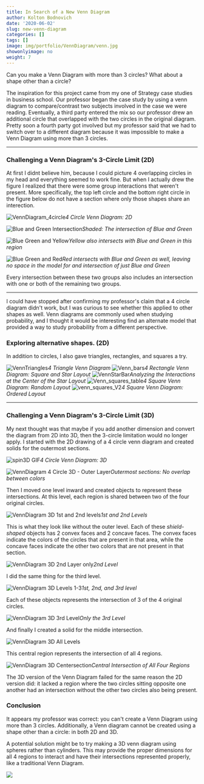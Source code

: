 ```yaml
---
title: In Search of a New Venn Diagram
author: Kolton Bodnovich
date: '2020-06-02'
slug: new-venn-diagram
categories: []
tags: []
image: img/portfolio/VennDiagram/venn.jpg
showonlyimage: no
weight: 7
---
```


Can you make a Venn Diagram with more than 3 circles? What about a shape other than a circle? 

<!--more-->

The inspiration for this project came from my one of Strategy case studies in business school. Our professor began the case study by using a venn diagram to compare/contrast two subjects involved in the case we were reading. Eventually, a third party entered the mix so our professor drew an additional circle that overlapped with the two circles in the original diagram. Pretty soon a fourth party got involved but my professor said that we had to switch over to a different diagram because it was impossible to make a Venn Diagram using more than 3 circles. 

*********


### Challenging a Venn Diagram's 3-Circle Limit (2D)

At first I didnt believe him, because I could picture 4 overlapping circles in my head and everything seemed to work fine. But when I actually drew the figure I realized that there were some group interactions that weren't present. More specifically, the top left circle and the bottom right circle in the figure below do not have a section where only those shapes share an interection. 

![VennDiagram_4circle](/portfolio/VennDiagram_files/venn_4circle.png)*4 Circle Venn Diagram: 2D*

![Blue and Green Intersection](/portfolio/VennDiagram_files/venn_expl_fail.png)*Shaded: The intersection of Blue and Green*

![Blue Green and Yellow](/portfolio/VennDiagram_files/venn_expl_fail_yellow.png)*Yellow also intersects with Blue and Green in this region*

![Blue Green and Red](/portfolio/VennDiagram_files/venn_expl_fail_red.png)*Red intersects with Blue and Green as well, leaving no space in the model for and intersection of just Blue and Green*

Every intersection between these two groups also includes an intersection with one or both of the remaining two groups. 

*******

I could have stopped after confirming my professor's claim that a 4 circle diagram didn't work, but I was curious to see whether this applied to other shapes as well. Venn diagrams are commonly used when studying probability, and I thought it would be interesting find an alternate model that provided a way to study probability from a different perspective. 

### Exploring alternative shapes. (2D)

In addition to circles, I also gave triangles, rectangles, and squares a try. 

![VennTriangles](/portfolio/VennDiagram_files/venn_triangle_table.jpg)*4 Triangle Venn Diagram*
![Venn_bars](/portfolio/VennDiagram_files/venn_bars_square_star.jpg)*4 Rectangle Venn Diagram: Square and Star Layout*
![VennStarBar](/portfolio/VennDiagram_files/venn_bars_starred.jpg)*Analyzing the Interactions at the Center of the Star Layout* 
![Venn_squares_table](/portfolio/VennDiagram_files/venn_squares_table.jpg)*4 Square Venn Diagram: Random Layout*
![venn_squares_V2](/portfolio/VennDiagram_files/venn_squares_V2.jpg)*4 Square Venn Diagram: Ordered Layout*

*********

### Challenging a Venn Diagram's 3-Circle Limit (3D)

My next thought was that maybe if you add another dimension and convert the diagram from 2D into 3D, then the 3-circle limitation would no longer apply. I started with the 2D drawing of a 4 circle venn diagram and created solids for the outermost sections. 

![spin3D GIF](/portfolio/VennDiagram_files/venn_spin3d.gif)*4 Circle Venn Diagram: 3D*

![VennDiagram 4 Circle 3D - Outer Layer](/portfolio/VennDiagram_files/venn_outer_level.png)*Outermost sections: No overlap between colors*

Then I moved one level inward and created objects to represent these intersections. At this level, each region is shared between two of the four original circles. 

![VennDiagram 3D 1st and 2nd levels](/portfolio/VennDiagram_files/venn_3D_levels1_2.png)*1st and 2nd Levels* 

This is what they look like without the outer level. Each of these *shield-shaped* objects has 2 convex faces and 2 concave faces. The convex faces indicate the colors of the circles that are present in that area, while the concave faces indicate the other two colors that are not present in that section. 

![VennDiagram 3D 2nd Layer only](/portfolio/VennDiagram_files/venn_3D_2nd_layer.png)*2nd Level*

I did the same thing for the third level. 

![VennDiagram 3D Levels 1-3](/portfolio/VennDiagram_files/venn_3d_levels_1thru3.png)*1st, 2nd, and 3rd level*

Each of these objects represents the intersection of 3 of the 4 original circles. 

![VennDiagram 3D 3rd Level](/portfolio/VennDiagram_files/venn_3d_3rd_level.png)*Only the 3rd Level*

And finally I created a solid for the middle intersection. 

![VennDiagram 3D All Levels](/portfolio/VennDiagram_files/venn_3d_all_levels.png)

This central region represents the intersection of all 4 regions. 

![VennDiagram 3D Centersection](/portfolio/VennDiagram_files/venn_3d_center.png)*Central Intersection of All Four Regions* 

The 3D version of the Venn Diagram failed for the same reason the 2D version did: it lacked a region where the two circles sitting opposite one another had an intersection without the other two circles also being present. 

### Conclusion

It appears my professor was correct: you can't create a Venn Diagram using more than 3 circles. Additionally, a Venn diagram cannot be created using a shape other than a circle: in both 2D and 3D. 

A potential solution might be to try making a 3D venn diagram using spheres rather than cylinders. This may provide the proper dimensions for all 4 regions to interact and have their intersections represented properly, like a traditional Venn Diagram. 

![](/portfolio/VennDiagram_files/venn_spin3d.gif)


